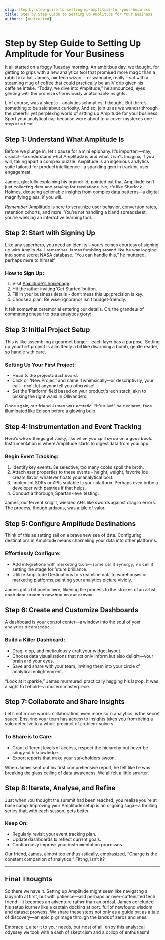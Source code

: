 ```yaml
---
slug: step-by-step-guide-to-setting-up-amplitude-for-your-business
title: Step by Step Guide to Setting Up Amplitude for Your Business
authors: [undirected]
---
```



# Step by Step Guide to Setting Up Amplitude for Your Business

It all started on a foggy Tuesday morning. An ambitious day, we thought, for getting to grips with a new analytics tool that promised more magic than a rabbit in a hat. James, our tech wizard - or wannabe, really - sat with a steaming mug of coffee that could practically be an IV drip given his caffeine intake. “Today, we dive into Amplitude,” he announced, eyes glinting with the promise of previously unattainable insights.

I, of course, was a skeptic—analytics schmytics, I thought. But there’s something to be said about curiosity. And so, join us as we wander through the cheerful yet perplexing world of setting up Amplitude for your business. Sport your analytical cap because we’re about to uncover mysteries one step at a time!

## Step 1: Understand What Amplitude Is

Before we plunge in, let's pause for a mini epiphany. It’s important—nay, crucial—to understand what Amplitude is and what it isn’t. Imagine, if you will, taking apart a complex puzzle. Amplitude is an ingenious analytics suite tailored for product intelligence—a sparkling gem in tracking user engagement.

James, gleefully explaining his brainchild, pointed out that Amplitude isn’t just collecting data and praying for revelations. No, it’s like Sherlock Holmes, deducing actionable insights from complex data patterns—a digital magnifying glass, if you will.

*Remember*: Amplitude is here to scrutinize user behavior, conversion rates, retention cohorts, and more. You’re not handling a bland spreadsheet; you’re wielding an interactive learning tool.

## Step 2: Start with Signing Up

Like any superhero, you need an identity—yours comes courtesy of signing up with Amplitude. I remember James fumbling around like he was logging into some secret NASA database. “You can handle this,” he muttered, perhaps more to himself.

### How to Sign Up:
1. Visit [Amplitude's homepage](https://amplitude.com/).
2. Hit the rather inviting ‘Get Started’ button.
3. Fill in your business details - don’t mess this up; precision is key.
4. Choose a plan. Be wise; ignorance isn’t budget-friendly.

It felt somewhat ceremonial entering our details. Oh, the grandeur of committing oneself to data analytics glory!

## Step 3: Initial Project Setup

This is like assembling a gourmet burger—each layer has a purpose. Setting up your first project is admittedly a bit like disarming a bomb, gentle reader, so handle with care.

### Setting Up Your First Project:
- Head to the projects dashboard.
- Click on ‘New Project’ and name it whimsically—or descriptively, your call—don’t let anyone tell you otherwise!
- Set the ‘Platform’ field based on your product's tech stack, akin to picking the right wand in Ollivanders.

Once again, our friend James was ecstatic. “It’s alive!” he declared, face illuminated like Edison before a glowing bulb. 

## Step 4: Instrumentation and Event Tracking

Here’s where things get sticky, like when you spill syrup on a good book. Instrumentation is where Amplitude starts to digest data from your app. 

### Begin Event Tracking:
1. Identify key events. Be selective; too many cooks spoil the broth.
2. Attach user properties to these events - height, weight, favorite ice cream flavor, whatever floats your analytical boat.
3. Implement SDKs or APIs suitable to your platform. Perhaps even bribe a developer with pastries if that helps.
4. Conduct a thorough, Spartan-level testing.

James, our fervent knight, wielded APIs like swords against dragon errors. The process, though arduous, was a tale of valor.

## Step 5: Configure Amplitude Destinations

Think of this as setting sail on a brave new sea of data. Configuring destinations in Amplitude means channeling your data into other platforms.

### Effortlessly Configure:
- Add integrations with marketing tools—some call it synergy; we call it setting the stage for future brilliance.
- Utilize Amplitude Destinations to streamline data to warehouses or marketing platforms, painting your analytics picture vividly.

James got a bit poetic here, likening the process to the strokes of an artist, each data stream a new hue on our canvas.

## Step 6: Create and Customize Dashboards

A dashboard is your control center—a window into the soul of your analytics dreamscape.

### Build a Killer Dashboard:
- Drag, drop, and meticulously craft your widget layout.
- Choose data visualizations that not only inform but also delight—your brain and your eyes.
- Save and share with your team, inviting them into your circle of analytical enlightenment.

“Look at it sparkle,” James murmured, practically hugging his laptop. It was a sight to behold—a modern masterpiece.

## Step 7: Collaborate and Share Insights

Let’s not mince words: collaboration, even more so in analytics, is the secret sauce. Ensuring your team has access to insights takes you from being a solo detective to a whole precinct of problem-solvers.

### To Share is to Care:
- Grant different levels of access, respect the hierarchy but never be stingy with knowledge.
- Export reports that make your stakeholders swoon.

When James sent out his first comprehensive report, he felt like he was breaking the glass ceiling of data awareness. We all felt a little smarter.

## Step 8: Iterate, Analyse, and Refine

Just when you thought the summit had been reached, you realize you’re at base camp. Improving your Amplitude setup is an ongoing saga—a thrilling series that, with each season, gets better.

### Keep On:
- Regularly revisit your event tracking plan.
- Update dashboards to reflect current goals.
- Continuously improve your instrumentation processes.

Our friend, James, almost too enthusiastically, emphasized, “Change is the constant companion of analytics.” Fitting, isn’t it?

---

## Final Thoughts

So there we have it. Setting up Amplitude might seem like navigating a labyrinth at first, but with patience—and perhaps an over-caffeinated tech friend—it becomes an adventure rather than an ordeal. James concluded his setup journey like a captain docking at port, full of newfound wisdom and dataset prowess. We share these steps not only as a guide but as a tale of discovery—an epic pilgrimage through the lands of zeros and ones.

Embrace it, alter it to your needs, but most of all, enjoy this analytical odyssey we took with a dash of skepticism and a dollop of enthusiasm!